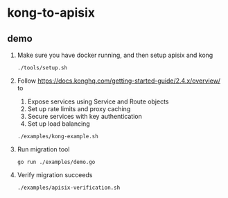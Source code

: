 # kong-to-apisix

## demo

1. Make sure you have docker running, and then setup apisix and kong
    ```shell
    ./tools/setup.sh
    ```

2. Follow https://docs.konghq.com/getting-started-guide/2.4.x/overview/ to
   1. Expose services using Service and Route objects
   2. Set up rate limits and proxy caching
   3. Secure services with key authentication
   4. Set up load balancing
    ```shell
    ./examples/kong-example.sh
    ```

3. Run migration tool
    ```shell
    go run ./examples/demo.go
    ```

4. Verify migration succeeds
    ```shell
    ./examples/apisix-verification.sh
    ```
